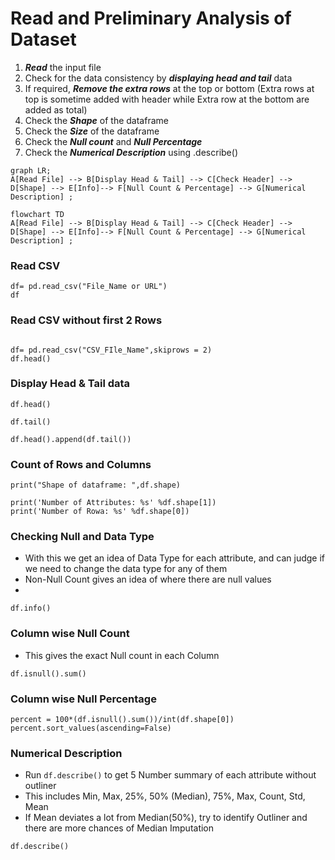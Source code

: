 # Read and Preliminary Analysis of Dataset

1. **_Read_** the input file
2. Check for the data consistency by **_displaying head and tail_** data
3. If required, _**Remove the extra rows**_ at the top or bottom (Extra rows at top is sometime added with header while Extra row at the bottom are added as total)
4. Check the **_Shape_** of the dataframe
5. Check the _**Size**_ of the dataframe
6. Check the _**Null count**_ and **_Null Percentage_**
7. Check the _**Numerical Description**_ using .describe()

```mermaid
graph LR;
A[Read File] --> B[Display Head & Tail] --> C[Check Header] --> D[Shape] --> E[Info]--> F[Null Count & Percentage] --> G[Numerical Description] ;
```
```mermaid
flowchart TD
A[Read File] --> B[Display Head & Tail] --> C[Check Header] --> D[Shape] --> E[Info]--> F[Null Count & Percentage] --> G[Numerical Description] ;
```
### Read CSV
```
df= pd.read_csv("File_Name or URL")
df
```

### Read CSV without first 2 Rows
```

df= pd.read_csv("CSV_FIle_Name",skiprows = 2)
df.head()
```

### Display Head & Tail data
```
df.head()
```
```
df.tail()
```
```
df.head().append(df.tail())
```


### Count of Rows and Columns
```
print("Shape of dataframe: ",df.shape)

print('Number of Attributes: %s' %df.shape[1])
print('Number of Rowa: %s' %df.shape[0])

```


### Checking Null and Data Type

* With this we get an idea of Data Type for each attribute, and can judge if we need to change the data type for any of them
* Non-Null Count gives an idea of where there are null values
* 

```
df.info()

```



### Column wise Null Count

* This gives the exact Null count in each Column
```
df.isnull().sum()
```



### Column wise Null Percentage 
```
percent = 100*(df.isnull().sum())/int(df.shape[0])
percent.sort_values(ascending=False)
```


### Numerical Description

* Run `df.describe()` to get 5 Number summary of each attribute without outliner
* This includes Min, Max, 25%, 50% (Median), 75%, Max, Count, Std, Mean
* If Mean deviates a lot from Median(50%), try to identify Outliner and there are more chances of Median Imputation

```
df.describe()
```


